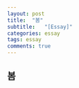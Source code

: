 ```yaml
---
layout: post
title:  "봄"
subtitle:   "[Essay]"
categories: essay
tags: essay
comments: true
---
```


## 봄

